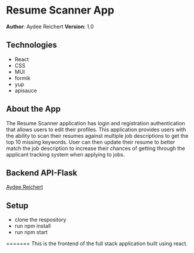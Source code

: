 # Resume Scanner App

**Author**: Aydee Reichert
**Version**: 1.0

## Technologies

- React 
- CSS
- MUI
- formik
- yup
- apisauce


## About the App

The Resume Scanner application has login and registration authentication that 
allows users to edit their profiles. This application provides users with the 
ability to scan their resumes against multiple job descriptions to get the 
top 10 missing keywords. User can then update their resume 
to better match the job description to increase their chances of getting
through the applicant tracking system when applying to jobs.

## Backend API-Flask
[Aydee Reichert](https://github.com/ReichertA2/Resume-Scanner-API.git)


## Setup
- clone the respository
- run npm install
- run npm start

=======
This is the frontend of the full stack application built using react. 





